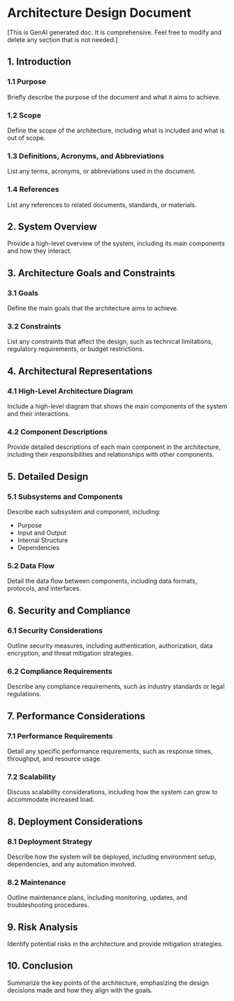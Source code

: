 # Architecture Design Document 
[This is GenAI generated doc. It is comprehensive. Feel free to modify and delete any section that is not needed.]

## 1. Introduction

### 1.1 Purpose
Briefly describe the purpose of the document and what it aims to achieve.

### 1.2 Scope
Define the scope of the architecture, including what is included and what is out of scope.

### 1.3 Definitions, Acronyms, and Abbreviations
List any terms, acronyms, or abbreviations used in the document.

### 1.4 References
List any references to related documents, standards, or materials.

## 2. System Overview
Provide a high-level overview of the system, including its main components and how they interact.

## 3. Architecture Goals and Constraints

### 3.1 Goals
Define the main goals that the architecture aims to achieve.

### 3.2 Constraints
List any constraints that affect the design, such as technical limitations, regulatory requirements, or budget restrictions.

## 4. Architectural Representations

### 4.1 High-Level Architecture Diagram
Include a high-level diagram that shows the main components of the system and their interactions.

### 4.2 Component Descriptions
Provide detailed descriptions of each main component in the architecture, including their responsibilities and relationships with other components.

## 5. Detailed Design

### 5.1 Subsystems and Components
Describe each subsystem and component, including:

- Purpose
- Input and Output
- Internal Structure
- Dependencies

### 5.2 Data Flow
Detail the data flow between components, including data formats, protocols, and interfaces.

## 6. Security and Compliance

### 6.1 Security Considerations
Outline security measures, including authentication, authorization, data encryption, and threat mitigation strategies.

### 6.2 Compliance Requirements
Describe any compliance requirements, such as industry standards or legal regulations.

## 7. Performance Considerations

### 7.1 Performance Requirements
Detail any specific performance requirements, such as response times, throughput, and resource usage.

### 7.2 Scalability
Discuss scalability considerations, including how the system can grow to accommodate increased load.

## 8. Deployment Considerations

### 8.1 Deployment Strategy
Describe how the system will be deployed, including environment setup, dependencies, and any automation involved.

### 8.2 Maintenance
Outline maintenance plans, including monitoring, updates, and troubleshooting procedures.

## 9. Risk Analysis
Identify potential risks in the architecture and provide mitigation strategies.

## 10. Conclusion
Summarize the key points of the architecture, emphasizing the design decisions made and how they align with the goals.
